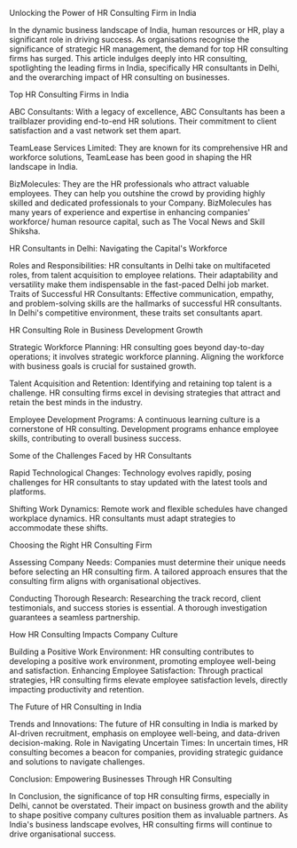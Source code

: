 Unlocking the Power of HR Consulting Firm in India

In the dynamic business landscape of India, human resources or HR, play a significant role in driving success. As organisations recognise the significance of strategic HR management, the demand for top HR consulting firms has surged. This article indulges deeply into HR consulting, spotlighting the leading firms in India, specifically HR consultants in Delhi, and the overarching impact of HR consulting on businesses.




Top HR Consulting Firms in India

ABC Consultants: With a legacy of excellence, ABC Consultants has been a trailblazer providing end-to-end HR solutions. Their commitment to client satisfaction and a vast network set them apart.

TeamLease Services Limited: They are known for its comprehensive HR and workforce solutions, TeamLease has been good in shaping the HR landscape in India.

BizMolecules: They are the HR professionals who attract valuable employees. They can help you outshine the crowd by providing highly skilled and dedicated professionals to your Company. BizMolecules has many years of experience and expertise in enhancing companies' workforce/ human resource capital, such as The Vocal News and Skill Shiksha.



HR Consultants in Delhi: Navigating the Capital's Workforce


Roles and Responsibilities: HR consultants in Delhi take on multifaceted roles, from talent acquisition to employee relations. Their adaptability and versatility make them indispensable in the fast-paced Delhi job market.
Traits of Successful HR Consultants: Effective communication, empathy, and problem-solving skills are the hallmarks of successful HR consultants. In Delhi's competitive environment, these traits set consultants apart.

HR Consulting Role in Business Development Growth

Strategic Workforce Planning: HR consulting goes beyond day-to-day operations; it involves strategic workforce planning. Aligning the workforce with business goals is crucial for sustained growth.

Talent Acquisition and Retention: Identifying and retaining top talent is a challenge. HR consulting firms excel in devising strategies that attract and retain the best minds in the industry.

Employee Development Programs: A continuous learning culture is a cornerstone of HR consulting. Development programs enhance employee skills, contributing to overall business success.

Some of the Challenges Faced by HR Consultants


Rapid Technological Changes: Technology evolves rapidly, posing challenges for HR consultants to stay updated with the latest tools and platforms.

Shifting Work Dynamics: Remote work and flexible schedules have changed workplace dynamics. HR consultants must adapt strategies to accommodate these shifts.


Choosing the Right HR Consulting Firm

Assessing Company Needs: Companies must determine their unique needs before selecting an HR consulting firm. A tailored approach ensures that the consulting firm aligns with organisational objectives.

Conducting Thorough Research: Researching the track record, client testimonials, and success stories is essential. A thorough investigation guarantees a seamless partnership.

How HR Consulting Impacts Company Culture


Building a Positive Work Environment: HR consulting contributes to developing a positive work environment, promoting employee well-being and satisfaction.
Enhancing Employee Satisfaction: Through practical strategies, HR consulting firms elevate employee satisfaction levels, directly impacting productivity and retention.

The Future of HR Consulting in India

Trends and Innovations: The future of HR consulting in India is marked by AI-driven recruitment, emphasis on employee well-being, and data-driven decision-making.
Role in Navigating Uncertain Times: In uncertain times, HR consulting becomes a beacon for companies, providing strategic guidance and solutions to navigate challenges.

Conclusion: Empowering Businesses Through HR Consulting

In Conclusion, the significance of top HR consulting firms, especially in Delhi, cannot be overstated. Their impact on business growth and the ability to shape positive company cultures position them as invaluable partners. As India's business landscape evolves, HR consulting firms will continue to drive organisational success.

